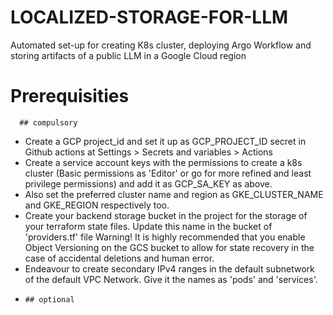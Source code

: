 # LOCALIZED-STORAGE-FOR-LLM
Automated set-up for creating K8s cluster, deploying Argo Workflow and storing artifacts of a public LLM in a Google Cloud region

# Prerequisities
      ## compulsory
- Create a GCP project_id and set it up as GCP_PROJECT_ID secret in Github actions at Settings > Secrets and variables > Actions 
- Create a service account keys with the permissions to create a k8s cluster (Basic permissions as 'Editor' or go for more refined and least privilege permissions) and add it as GCP_SA_KEY as above.
- Also set the preferred cluster name and region as GKE_CLUSTER_NAME and GKE_REGION respectively too. 
- Create your backend storage bucket in the project for the storage of your terraform state files. Update this name in the bucket of 'providers.tf' file
      Warning! It is highly recommended that you enable Object Versioning on the GCS bucket to allow for state recovery in the case of accidental deletions and human error.
- Endeavour to create secondary IPv4 ranges in the default subnetwork of the default VPC Network. Give it the names as 'pods' and 'services'. 
- 
      ## optional

